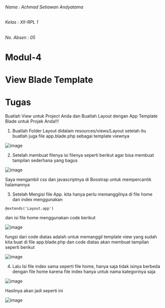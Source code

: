 ###### Nama      : Achmad Setiawan Andyatama
###### Kelas     : XII-RPL 1
###### No. Absen : 05

# Modul-4
# View Blade Template

# Tugas 
Buatlah View untuk Project Anda dan Buatlah Layout dengan App Template Blade untuk Projek Anda!!!

1. Buatlah Folder Layout didalam resources/views/Layout setelah itu buatlah juga file app.blade.php sebagai template viewnya

![image](https://user-images.githubusercontent.com/109930523/183356831-c1f12c8a-f867-439e-b7fd-99658426a6ce.png)

2. Setelah membuat filenya isi filenya seperti berikut agar bisa membuat tampilan sederhana yang bagus

![image](https://user-images.githubusercontent.com/109930523/183357475-62c35316-ba05-4142-9b0b-f65dccb4e49b.png)

Saya mengambil css dan javascriptnya di Boostrap untuk mempercantik halamannya

3. Setelah Mengisi file App. kita hanya perlu memanggilnya di file home dan index menggunakan

```
@extends('Layout.app')
```
dan isi file home menggunakan code berikut

![image](https://user-images.githubusercontent.com/109930523/183358654-ab5634f4-75e7-4fdb-aa45-b99c1a01abf6.png)

fungsi dari code diatas adalah untuk memanggil template view yang sudah kita buat di file app.blade.php dan code diatas akan membuat tampilan seperti berikut

![image](https://user-images.githubusercontent.com/109930523/183359944-9e826c43-4b09-40b2-ab88-61651352b7f6.png)

4. Lalu Isi file index sama seperti file home, hanya saja tidak isinya berbeda dengan file home karena file index hanya untuk nama kategorinya saja

![image](https://user-images.githubusercontent.com/109930523/183359712-51bacd39-7c57-42a9-adb9-6f3a7454c74f.png)

Hasilnya akan jadi seperti ini 

![image](https://user-images.githubusercontent.com/109930523/183359868-63343ef7-e457-4323-9d2d-e23333e47b0d.png)



